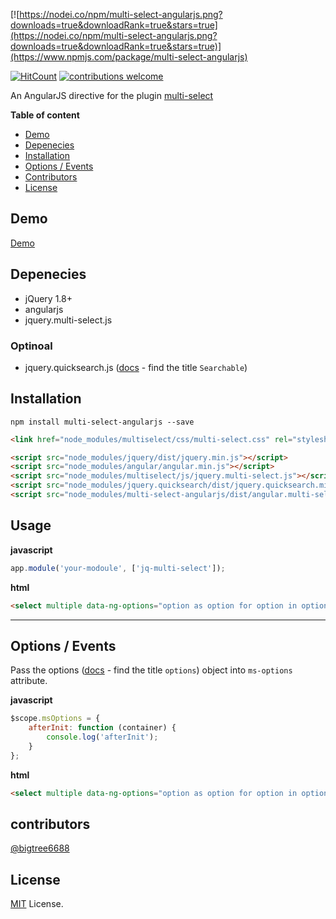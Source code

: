 [![https://nodei.co/npm/multi-select-angularjs.png?downloads=true&downloadRank=true&stars=true](https://nodei.co/npm/multi-select-angularjs.png?downloads=true&downloadRank=true&stars=true)](https://www.npmjs.com/package/multi-select-angularjs)


[![HitCount](https://hits.dwyl.com/moshfeu/multi-select-angularjs.svg)](https://hits.dwyl.com/dwyl/start-here)
[![contributions welcome](https://img.shields.io/badge/contributions-welcome-brightgreen.svg?style=flat)](https://github.com/moshfeu/multi-select-angularjs/issues)


An AngularJS directive for the plugin [multi-select](https://github.com/lou/multi-select)

__Table of content__

- [Demo](#demo)
- [Depenecies](#depenecies)
- [Installation](#installation)
- [Options / Events](#options--events)
- [Contributors](#contributors)
- [License](#license)

## Demo

<a href="https://moshfeu.github.io/multi-select-angularjs/demo/" target="_blank">Demo</a>

## Depenecies

- jQuery 1.8+
- angularjs
- jquery.multi-select.js

### Optinoal

- jquery.quicksearch.js ([docs](http://loudev.com/) - find the title `Searchable`)

## Installation

```shell
npm install multi-select-angularjs --save
```

```html
<link href="node_modules/multiselect/css/multi-select.css" rel="stylesheet" />

<script src="node_modules/jquery/dist/jquery.min.js"></script>
<script src="node_modules/angular/angular.min.js"></script>
<script src="node_modules/multiselect/js/jquery.multi-select.js"></script>
<script src="node_modules/jquery.quicksearch/dist/jquery.quicksearch.min.js"></script>
<script src="node_modules/multi-select-angularjs/dist/angular.multi-select.js"></script>
```


## Usage

**javascript**
```javascript
app.module('your-modoule', ['jq-multi-select']);
```
**html**
```html
<select multiple data-ng-options="option as option for option in options" data-ng-model="selectedOptions" data-multi-select="options"></select>
```
<hr />

## Options / Events

Pass the options ([docs](http://loudev.com/) - find the title `options`) object into `ms-options` attribute.

**javascript**
```javascript
$scope.msOptions = {
    afterInit: function (container) {
        console.log('afterInit');
    }
};
```
**html**
```html
<select multiple data-ng-options="option as option for option in options" data-ng-model="selectedOptions3" data-multi-select="options" data-ms-options="msOptions2"></select>
```

## contributors
[@bigtree6688](https://github.com/bigtree6688)

## License
[MIT](http://opensource.org/licenses/MIT) License.
